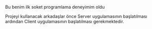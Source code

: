 Bu benim ilk soket programlama deneyimim oldu

Projeyi kullanacak arkadaşlar önce Server uygulamasının başlatılması ardından Client uygulamasının başlatılması gerekmektedir.
